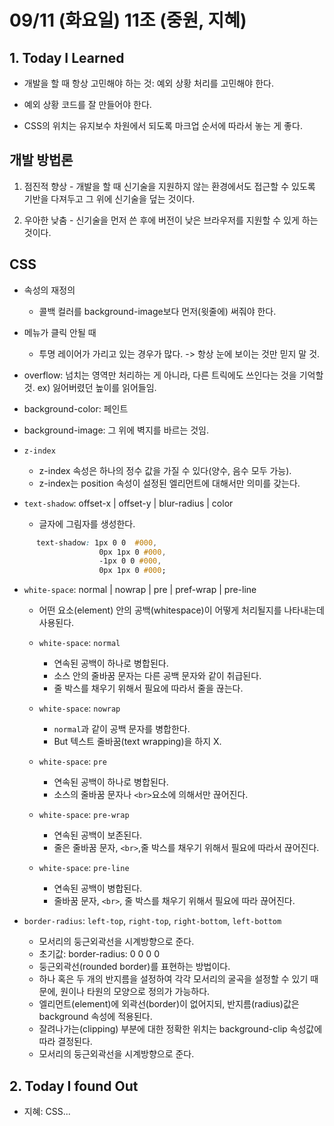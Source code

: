 # 09/11 (화요일) 11조 (중원, 지혜)

## 1. Today I Learned

- 개발을 할 때 항상 고민해야 하는 것: 예외 상황 처리를 고민해야 한다.
- 예외 상황 코드를 잘 만들어야 한다.

- CSS의 위치는 유지보수 차원에서 되도록 마크업 순서에 따라서 놓는 게 좋다. 


## 개발 방법론

  1.  점진적 향상
    - 개발을 할 때 신기술을 지원하지 않는 환경에서도 접근할 수 있도록 기반을 다져두고 그 위에 신기술을 덮는 것이다.
    
    
  2. 우아한 낮춤
    - 신기술을 먼저 쓴 후에 버전이 낮은 브라우저를 지원할 수 있게 하는 것이다.


## CSS

   * 속성의 재정의
      - 콜백 컬러를 background-image보다 먼저(윗줄에) 써줘야 한다.


   * 메뉴가 클릭 안될 때
     - 투명 레이어가 가리고 있는 경우가 많다.
      -> 항상 눈에 보이는 것만 믿지 말 것.

   * overflow: 넘치는 영역만 처리하는 게 아니라, 다른 트릭에도 쓰인다는 것을 기억할 것.
       ex) 잃어버렸던 높이를 읽어들임.


   * background-color: 페인트
   * background-image: 그 위에 벽지를 바르는 것임.
   
   
   * `z-index`
        - z-index 속성은 하나의 정수 값을 가질 수 있다(양수, 음수 모두 가능). 
        - z-index는 position 속성이 설정된 엘리먼트에 대해서만 의미를 갖는다.


   * `text-shadow`: offset-x | offset-y | blur-radius | color   
        - 글자에 그림자를 생성한다.   
```css
      text-shadow: 1px 0 0  #000,
                    0px 1px 0 #000,
                    -1px 0 0 #000,
                    0px 1px 0 #000; 
```
    
    
   * `white-space`: normal | nowrap | pre | pref-wrap | pre-line
        - 어떤 요소(element) 안의 공백(whitespace)이 어떻게 처리될지를 나타내는데 사용된다.


        - `white-space`:  `normal`
          - 연속된 공백이 하나로 병합된다. <br>
          - 소스 안의 줄바꿈 문자는 다른 공백 문자와 같이 취급된다. <br>
          - 줄 박스를 채우기 위해서 필요에 따라서 줄을 끊는다.


        - `white-space`: `nowrap`
          - `normal`과 같이 공백 문자를 병합한다.<br>
          - But 텍스트 줄바꿈(text wrapping)을 하지 X.


        - `white-space`: `pre`
           -  연속된 공백이 하나로 병합된다. <br>
           -  소스의 줄바꿈 문자나 `<br>`요소에 의해서만 끊어진다.


        - `white-space`: `pre-wrap`
            - 연속된 공백이 보존된다. <br>
            - 줄은 줄바꿈 문자, `<br>`,줄 박스를 채우기 위해서 필요에 따라서 끊어진다.


        - `white-space`: `pre-line`
            - 연속된 공백이 병합된다. <br> 
            - 줄바꿈 문자, `<br>`, 줄 박스를 채우기 위해서 필요에 따라 끊어진다. 
         
         
   * `border-radius`: `left-top`, `right-top`, `right-bottom`, `left-bottom`
        - 모서리의 둥근외곽선을 시계방향으로 준다. 
        - 초기값: border-radius: 0 0 0 0
        - 둥근외곽선(rounded border)를 표현하는 방법이다. 
        - 하나 혹은 두 개의 반지름을 설정하여 각각 모서리의 굴곡을 설정할 수 있기 때문에, 원이나 타원의 모양으로 정의가 가능하다.
        - 엘리먼트(element)에 외곽선(border)이 없어지되, 반지름(radius)값은 background 속성에 적용된다. 
        - 잘려나가는(clipping) 부분에 대한 정확한 위치는 background-clip 속성값에 따라 결정된다.
        - 모서리의 둥근외곽선을 시계방향으로 준다.  
        
        
        
  ## 2. Today I found Out
- 지혜: CSS...
